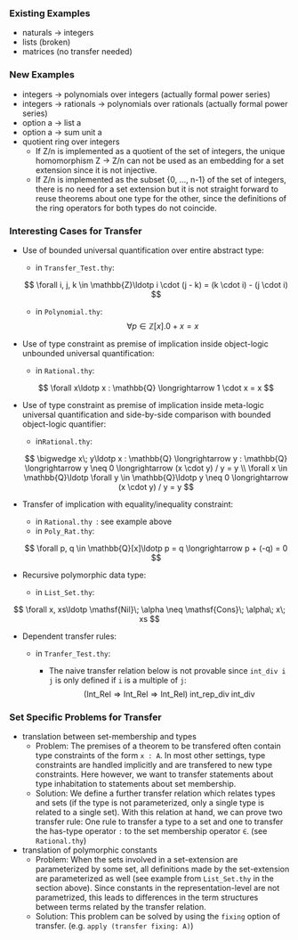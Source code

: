 ### Existing Examples

* naturals -> integers
* lists (broken)
* matrices (no transfer needed)

### New Examples

* integers -> polynomials over integers (actually formal power series)
* integers -> rationals -> polynomials over rationals (actually formal power series)
* option a -> list a
* option a -> sum unit a
* quotient ring over integers
  * If Z/n is implemented as a quotient of the set of integers, the unique homomorphism Z -> Z/n can not be used as an embedding for a set extension since it is not injective.
  * If Z/n is implemented as the subset {0, ..., n-1} of the set of integers, there is no need for a set extension but it is not straight forward to reuse theorems about one type for the other, since the definitions of the ring operators for both types do not coincide.

### Interesting Cases for Transfer

* Use of bounded universal quantification over entire abstract type:

  * in `Transfer_Test.thy`:

  $$
  \forall i, j, k \in \mathbb{Z}\ldotp i \cdot (j - k) = (k \cdot i) - (j \cdot i)
  $$

  * in `Polynomial.thy`:
    $$
    \forall p \in \mathbb{Z}[x]. 0 + x = x
    $$

* Use of type constraint as premise of implication inside object-logic unbounded universal quantification:

  * in `Rational.thy`:

  $$
  \forall x\ldotp x : \mathbb{Q} \longrightarrow 1 \cdot x = x
  $$

* Use of type constraint as premise of implication inside meta-logic universal quantification and side-by-side comparison with bounded object-logic quantifier:

  * in`Rational.thy`:

  $$
  \bigwedge x\; y\ldotp x : \mathbb{Q} \longrightarrow y : \mathbb{Q} \longrightarrow y \neq 0 \longrightarrow (x \cdot y) / y = y \\
  \forall x \in \mathbb{Q}\ldotp \forall y \in \mathbb{Q}\ldotp y \neq 0 \longrightarrow (x \cdot y) / y = y
  $$

* Transfer of implication with equality/inequality constraint:

  * in `Rational.thy `: see example above
  * in `Poly_Rat.thy`:

  $$
  \forall p, q \in \mathbb{Q}[x]\ldotp p = q \longrightarrow p + (-q) = 0
  $$

* Recursive polymorphic data type:

  * in `List_Set.thy`:

$$
\forall x, xs\ldotp \mathsf{Nil}\; \alpha \neq \mathsf{Cons}\; \alpha\; x\; xs
$$

* Dependent transfer rules:

  * in `Tranfer_Test.thy`:

    * The naive transfer relation below is not provable since `int_div i j` is only defined if `i` is a multiple of `j`:
      $$
      (\mathsf{Int\_Rel} \Longrightarrow \mathsf{Int\_Rel} \Longrightarrow \mathsf{Int\_Rel})\; \mathsf{int\_rep\_div}\; \mathsf{int\_div}
      $$

### Set Specific Problems for Transfer

* translation between set-membership and types
  * Problem: The premises of a theorem to be transfered often contain type constraints of the form `x : A`. In most other settings, type constraints are handled implicitly and are transfered to new type constraints. Here however, we want to transfer statements about type inhabitation to statements about set membership.
  * Solution: We define a further transfer relation which relates types and sets (if the type is not parameterized, only a single type is related to a single set). With this relation at hand, we can prove two transfer rule: One rule to transfer a type to a set and one to transfer the has-type operator `:`  to the set membership operator `∈`. (see `Rational.thy`)
* translation of polymorphic constants
  * Problem: When the sets involved in a set-extension are parameterized by some set, all definitions made by the set-extension are parameterized as well (see example from `List_Set.thy` in the section above). Since constants in the representation-level are not parametrized, this leads to differences in the term structures between terms related by the transfer relation.
  * Solution: This problem can be solved by using the `fixing` option of transfer. (e.g. `apply (transfer fixing: A)`)
